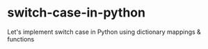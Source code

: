# switch-case-in-python
Let's implement  switch case  in Python using dictionary mappings &amp; functions
